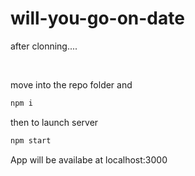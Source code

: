 # will-you-go-on-date
after clonning....

<br>

move into the repo folder and 

```bash
npm i
```

then to launch server

```bash
npm start
```

App will be availabe at localhost:3000
